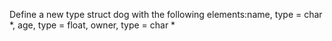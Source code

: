 Define a new type struct dog with the following elements:name, type = char *, age, type = float, owner, type = char *
